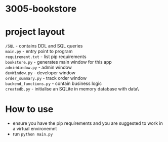 # 3005-bookstore

# project layout
`/SQL` - contains DDL and SQL queries\
`main.py` - entry point to program\
`requirement.txt` - list pip requirements\
`bookstore.py` - generates main window for this app\
`adminWindow.py` - admin window\
`devWindow.py` - developer window\
`order_summary.py` - track order window\
`backend_functions.py` - contain business logic\
`createdb.py` - initialise an SQLite in memory database with data\

# How to use
- ensure you have the pip requirements and you are suggested to work in a virtual environemnt
- run `python main.py`

